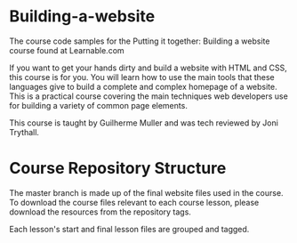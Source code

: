 Building-a-website
==================

The course code samples for the Putting it together: Building a website course found at Learnable.com

If you want to get your hands dirty and build a website with HTML and CSS, this course is for you. You will learn how to use the main tools that these languages give to build a complete and complex homepage of a website. This is a practical course covering the main techniques web developers use for building a variety of common page elements.

This course is taught by Guilherme Muller and was tech reviewed by Joni Trythall.


Course Repository Structure
===========================

The master branch is made up of the final website files used in the course. To download the course files relevant to each course lesson, please download the resources from the repository tags.

Each lesson's start and final lesson files are grouped and tagged.
